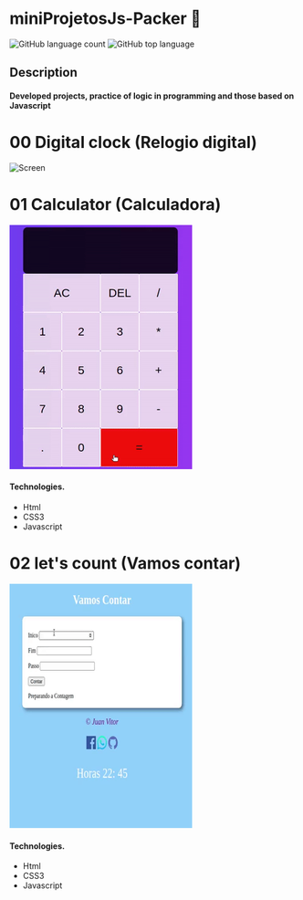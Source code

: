 # miniProjetosJs-Packer 🚧
![GitHub language count](https://img.shields.io/github/languages/count/Ruan-codeVi/Clone-Netflix?color=%23FB2612&style=for-the-badge) ![GitHub top language](https://img.shields.io/github/languages/top/Ruan-codeVi/Clone-Netflix?color=%23FB2612&style=for-the-badge)
##  Description
#### Developed projects, practice of logic in programming and those based on Javascript

# 00 Digital clock (Relogio digital)
![Screen](/assetsRelog/greenBay.gif)

# 01 Calculator (Calculadora)
![Screen](/src/calculadora.gif)
####  Technologies.
- Html
- CSS3
- Javascript

# 02 let's count (Vamos contar)
![Screen](/assets/vamosContar.gif)
####  Technologies.
- Html
- CSS3
- Javascript
